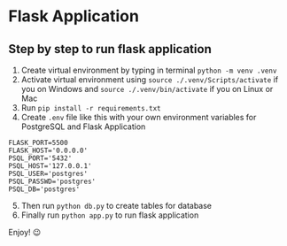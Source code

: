 # Flask Application
## Step by step to run flask application
1. Create virtual environment by typing in terminal `python -m venv .venv`
2. Activate virtual environment using `source ./.venv/Scripts/activate` if you on Windows and `source ./.venv/bin/activate` if you on Linux or Mac
3. Run `pip install -r requirements.txt`
4. Create `.env` file like this with your own environment variables for PostgreSQL and Flask Application
```
FLASK_PORT=5500
FLASK_HOST='0.0.0.0'
PSQL_PORT='5432'
PSQL_HOST='127.0.0.1'
PSQL_USER='postgres'
PSQL_PASSWD='postgres'
PSQL_DB='postgres'
```
5. Then run `python db.py` to create tables for database<br>
6. Finally run `python app.py` to run flask application<br>

Enjoy! 😉